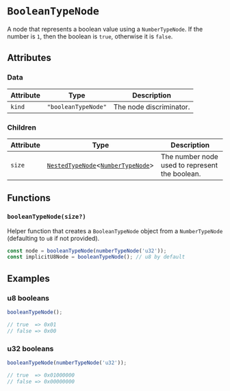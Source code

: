 # `BooleanTypeNode`

A node that represents a boolean value using a `NumberTypeNode`. If the number is `1`, then the boolean is `true`, otherwise it is `false`.

## Attributes

### Data

| Attribute | Type                | Description             |
| --------- | ------------------- | ----------------------- |
| `kind`    | `"booleanTypeNode"` | The node discriminator. |

### Children

| Attribute | Type                                                                             | Description                                    |
| --------- | -------------------------------------------------------------------------------- | ---------------------------------------------- |
| `size`    | [`NestedTypeNode`](./NestedTypeNode.md)<[`NumberTypeNode`](./NumberTypeNode.md)> | The number node used to represent the boolean. |

## Functions

### `booleanTypeNode(size?)`

Helper function that creates a `BooleanTypeNode` object from a `NumberTypeNode` (defaulting to `u8` if not provided).

```ts
const node = booleanTypeNode(numberTypeNode('u32'));
const implicitU8Node = booleanTypeNode(); // u8 by default
```

## Examples

### u8 booleans

```ts
booleanTypeNode();

// true  => 0x01
// false => 0x00
```

### u32 booleans

```ts
booleanTypeNode(numberTypeNode('u32'));

// true  => 0x01000000
// false => 0x00000000
```
